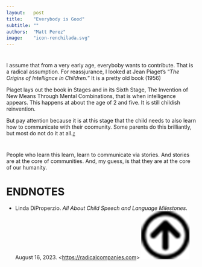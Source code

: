 ```yaml
---
layout:   post
title:    "Everybody is Good"
subtitle: ""
authors:  "Matt Perez"
image:    "icon-renchilada.svg"
---
```


<div style='display:none; '>
 <p>Everybody is trying to contribute (except maybe the mentally sick). For some, the mean is violence, for others, the mean is conversations. We must learn to teach comnversations.</p>
</div>

<h1></h1>
 <p>I assume that from a very early age, everyboby wants to contribute. That is a radical assumption. For reassjurance, I looked at Jean Piaget&rsquo;s &ldquo;<em>The Origins of Intellignce in Children.</em>&rdquo; It is a pretty old book (1956)</p>
 <p>Piaget lays out the book in Stages and in its Sixth Stage, <span>The Invention of New Means Through Mental Combinations,</span> that is when intelligence appears. This happens at about the age of 2 and five. It is still childish reinvention.</p>
 <p>But pay attention because it is at this stage that the child needs to also learn how to communicate with their coomunity. Some parents do this brilliantly, but most do not do it at all.<span id="em01" style="font-size:smaller; text-align: justify; font-family:helvetica, sans-serif; font-style:italic; margin-bottom:3px; "><a href="">1</a></span></p>

 <h1></h1>
 <p>People who learn this learn, learn to communicate via stories. And stories are at the core of communities. And, my guess, is that they are at the core of our humanity.</p>

<h1 class="_section">ENDNOTES</h1>
 <ul>
  <li id="en01">
   <p class="_list-item">
    Linda DiProperzio.
    <em>All About Child Speech and Language Milestones</em>.
    August 16, 2023.
    &lt;<a href="https://radicalcompanies.com" target="_blank">https://radicalcompanies.com</a>&gt;
    <a class="_uparrow" href="#bm01"><img src="/assets/img/arrow-up-icon.png"></a>
   </p>
  </li>
 </ul>
